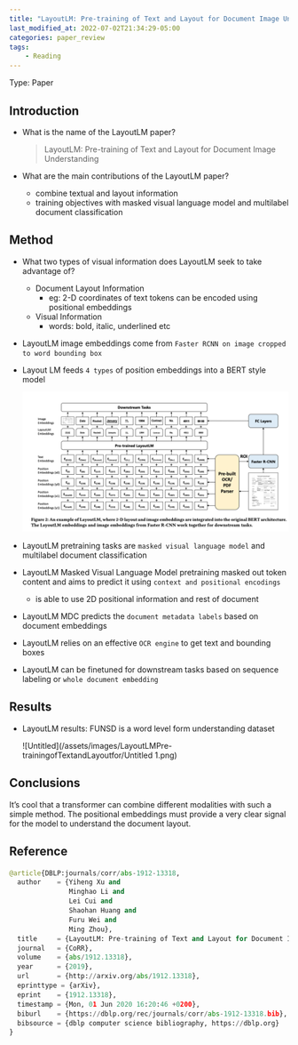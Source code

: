 ```yaml
---
title: "LayoutLM: Pre-training of Text and Layout for Document Image Understanding"
last_modified_at: 2022-07-02T21:34:29-05:00
categories: paper_review
tags:
    - Reading
---
```

Type: Paper

## Introduction

- What is the name of the LayoutLM paper?
    
    > LayoutLM: Pre-training of Text and Layout for
    Document Image Understanding
    > 
    
- What are the main contributions of the LayoutLM paper?
    - combine textual and layout information
    - training objectives with masked visual language model and multilabel document classification

## Method

- What two types of visual information does LayoutLM seek to take advantage of?
    - Document Layout Information
        - eg: 2-D coordinates of text tokens can be encoded using positional embeddings
    - Visual Information
        - words: bold, italic, underlined etc
        
- LayoutLM image embeddings come from `Faster RCNN on image cropped to word bounding box`
    
    
- Layout LM feeds `4 types` of position embeddings into a BERT style model
    
    ![Untitled](/assets/images/LayoutLMPre-trainingofTextandLayoutfor/Untitled.png)
    
- LayoutLM pretraining tasks are `masked visual language model` and multilabel document classification
    
    
- LayoutLM Masked Visual Language Model pretraining masked out token content and aims to predict it using `context and positional encodings`
    - is able to use 2D positional information and rest of document
    
- LayoutLM MDC predicts the `document metadata labels` based on document embeddings
    
    
- LayoutLM relies on an effective `OCR engine` to get text and bounding boxes
    
    
- LayoutLM can be finetuned for downstream tasks based on sequence labeling or `whole document embedding`

## Results

- LayoutLM results: FUNSD is a word level form understanding dataset
    
    ![Untitled](/assets/images/LayoutLMPre-trainingofTextandLayoutfor/Untitled 1.png)
    

## Conclusions

It’s cool that a transformer can combine different modalities with such a simple method. The positional embeddings must provide a very clear signal for the model to understand the document layout. 

## Reference

```python
@article{DBLP:journals/corr/abs-1912-13318,
  author    = {Yiheng Xu and
               Minghao Li and
               Lei Cui and
               Shaohan Huang and
               Furu Wei and
               Ming Zhou},
  title     = {LayoutLM: Pre-training of Text and Layout for Document Image Understanding},
  journal   = {CoRR},
  volume    = {abs/1912.13318},
  year      = {2019},
  url       = {http://arxiv.org/abs/1912.13318},
  eprinttype = {arXiv},
  eprint    = {1912.13318},
  timestamp = {Mon, 01 Jun 2020 16:20:46 +0200},
  biburl    = {https://dblp.org/rec/journals/corr/abs-1912-13318.bib},
  bibsource = {dblp computer science bibliography, https://dblp.org}
}
```